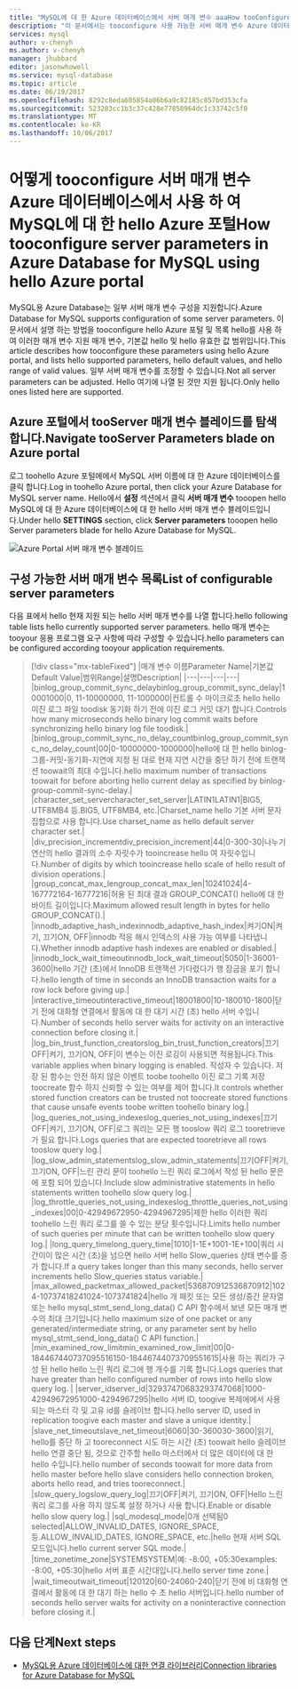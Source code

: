 ```yaml
---
title: "MySQL에 대 한 Azure 데이터베이스에서 서버 매개 변수 aaaHow tooConfigure | Microsoft Docs"
description: "이 문서에서는 tooconfigure 사용 가능한 서버 매개 변수 Azure 데이터베이스에서 사용 하 여 MySQL에 대 한 Azure 포털을 hello 하는 방법을 설명 합니다."
services: mysql
author: v-chenyh
ms.author: v-chenyh
manager: jhubbard
editor: jasonwhowell
ms.service: mysql-database
ms.topic: article
ms.date: 06/19/2017
ms.openlocfilehash: 8292c8eda605854a06b6a9c82185c857bd353cfa
ms.sourcegitcommit: 523283cc1b3c37c428e77850964dc1c33742c5f0
ms.translationtype: MT
ms.contentlocale: ko-KR
ms.lasthandoff: 10/06/2017
---
```

# <a name="how-tooconfigure-server-parameters-in-azure-database-for-mysql-using-hello-azure-portal"></a><span data-ttu-id="97737-103">어떻게 tooconfigure 서버 매개 변수 Azure 데이터베이스에서 사용 하 여 MySQL에 대 한 hello Azure 포털</span><span class="sxs-lookup"><span data-stu-id="97737-103">How tooconfigure server parameters in Azure Database for MySQL using hello Azure portal</span></span>

<span data-ttu-id="97737-104">MySQL용 Azure Database는 일부 서버 매개 변수 구성을 지원합니다.</span><span class="sxs-lookup"><span data-stu-id="97737-104">Azure Database for MySQL supports configuration of some server parameters.</span></span> <span data-ttu-id="97737-105">이 문서에서 설명 하는 방법을 tooconfigure hello Azure 포털 및 목록 hello를 사용 하 여 이러한 매개 변수 지원 매개 변수, 기본값 hello 및 hello 유효한 값 범위입니다.</span><span class="sxs-lookup"><span data-stu-id="97737-105">This article describes how tooconfigure these parameters using hello Azure portal, and lists hello supported parameters, hello default values, and hello range of valid values.</span></span> <span data-ttu-id="97737-106">일부 서버 매개 변수를 조정할 수 있습니다.</span><span class="sxs-lookup"><span data-stu-id="97737-106">Not all server parameters can be adjusted.</span></span> <span data-ttu-id="97737-107">Hello 여기에 나열 된 것만 지원 됩니다.</span><span class="sxs-lookup"><span data-stu-id="97737-107">Only hello ones listed here are supported.</span></span>

## <a name="navigate-tooserver-parameters-blade-on-azure-portal"></a><span data-ttu-id="97737-108">Azure 포털에서 tooServer 매개 변수 블레이드를 탐색 합니다.</span><span class="sxs-lookup"><span data-stu-id="97737-108">Navigate tooServer Parameters blade on Azure portal</span></span>

<span data-ttu-id="97737-109">로그 toohello Azure 포털에에서 MySQL 서버 이름에 대 한 Azure 데이터베이스를 클릭 합니다.</span><span class="sxs-lookup"><span data-stu-id="97737-109">Log in toohello Azure portal, then click your Azure Database for MySQL server name.</span></span> <span data-ttu-id="97737-110">Hello에서 **설정** 섹션에서 클릭 **서버 매개 변수** tooopen hello MySQL에 대 한 Azure 데이터베이스에 대 한 hello 서버 매개 변수 블레이드입니다.</span><span class="sxs-lookup"><span data-stu-id="97737-110">Under hello **SETTINGS** section, click **Server parameters** tooopen hello Server parameters blade for hello Azure Database for MySQL.</span></span>

![Azure Portal 서버 매개 변수 블레이드](./media/howto-server-parameters/auzre-portal-server-parameters.png)

## <a name="list-of-configurable-server-parameters"></a><span data-ttu-id="97737-112">구성 가능한 서버 매개 변수 목록</span><span class="sxs-lookup"><span data-stu-id="97737-112">List of configurable server parameters</span></span>

<span data-ttu-id="97737-113">다음 표에서 hello 현재 지원 되는 hello 서버 매개 변수를 나열 합니다.</span><span class="sxs-lookup"><span data-stu-id="97737-113">hello following table lists hello currently supported server parameters.</span></span> <span data-ttu-id="97737-114">hello 매개 변수는 tooyour 응용 프로그램 요구 사항에 따라 구성할 수 있습니다.</span><span class="sxs-lookup"><span data-stu-id="97737-114">hello parameters can be configured according tooyour application requirements.</span></span>

> [!div class="mx-tableFixed"]
|<span data-ttu-id="97737-115">매개 변수 이름</span><span class="sxs-lookup"><span data-stu-id="97737-115">Parameter Name</span></span>|<span data-ttu-id="97737-116">기본값</span><span class="sxs-lookup"><span data-stu-id="97737-116">Default Value</span></span>|<span data-ttu-id="97737-117">범위</span><span class="sxs-lookup"><span data-stu-id="97737-117">Range</span></span>|<span data-ttu-id="97737-118">설명</span><span class="sxs-lookup"><span data-stu-id="97737-118">Description</span></span>|
|---|---|---|---|
|<span data-ttu-id="97737-119">binlog_group_commit_sync_delay</span><span class="sxs-lookup"><span data-stu-id="97737-119">binlog_group_commit_sync_delay</span></span>|<span data-ttu-id="97737-120">1000</span><span class="sxs-lookup"><span data-stu-id="97737-120">1000</span></span>|<span data-ttu-id="97737-121">0, 11-1000000</span><span class="sxs-lookup"><span data-stu-id="97737-121">0, 11-1000000</span></span>|<span data-ttu-id="97737-122">컨트롤 수 마이크로초 hello hello 이진 로그 파일 toodisk 동기화 하기 전에 이진 로그 커밋 대기 합니다.</span><span class="sxs-lookup"><span data-stu-id="97737-122">Controls how many microseconds hello binary log commit waits before synchronizing hello binary log file toodisk.</span></span>|
|<span data-ttu-id="97737-123">binlog_group_commit_sync_no_delay_count</span><span class="sxs-lookup"><span data-stu-id="97737-123">binlog_group_commit_sync_no_delay_count</span></span>|<span data-ttu-id="97737-124">0</span><span class="sxs-lookup"><span data-stu-id="97737-124">0</span></span>|<span data-ttu-id="97737-125">0-1000000</span><span class="sxs-lookup"><span data-stu-id="97737-125">0-1000000</span></span>|<span data-ttu-id="97737-126">hello에 대 한 hello binlog-그룹-커밋-동기화-지연에 지정 된 대로 현재 지연 시간을 중단 하기 전에 트랜잭션 toowait의 최대 수입니다.</span><span class="sxs-lookup"><span data-stu-id="97737-126">hello maximum number of transactions toowait for before aborting hello current delay as specified by binlog-group-commit-sync-delay.</span></span>|
|<span data-ttu-id="97737-127">character_set_server</span><span class="sxs-lookup"><span data-stu-id="97737-127">character_set_server</span></span>|<span data-ttu-id="97737-128">LATIN1</span><span class="sxs-lookup"><span data-stu-id="97737-128">LATIN1</span></span>|<span data-ttu-id="97737-129">BIG5, UTF8MB4 등.</span><span class="sxs-lookup"><span data-stu-id="97737-129">BIG5, UTF8MB4, etc.</span></span>|<span data-ttu-id="97737-130">Charset_name hello 기본 서버 문자 집합으로 사용 합니다.</span><span class="sxs-lookup"><span data-stu-id="97737-130">Use charset_name as hello default server character set.</span></span>|
|<span data-ttu-id="97737-131">div_precision_increment</span><span class="sxs-lookup"><span data-stu-id="97737-131">div_precision_increment</span></span>|<span data-ttu-id="97737-132">4</span><span class="sxs-lookup"><span data-stu-id="97737-132">4</span></span>|<span data-ttu-id="97737-133">0-30</span><span class="sxs-lookup"><span data-stu-id="97737-133">0-30</span></span>|<span data-ttu-id="97737-134">나누기 연산의 hello 결과의 소수 자릿수가 tooincrease hello 여 자릿수입니다.</span><span class="sxs-lookup"><span data-stu-id="97737-134">Number of digits by which tooincrease hello scale of hello result of division operations.</span></span>|
|<span data-ttu-id="97737-135">group_concat_max_len</span><span class="sxs-lookup"><span data-stu-id="97737-135">group_concat_max_len</span></span>|<span data-ttu-id="97737-136">1024</span><span class="sxs-lookup"><span data-stu-id="97737-136">1024</span></span>|<span data-ttu-id="97737-137">4-16777216</span><span class="sxs-lookup"><span data-stu-id="97737-137">4-16777216</span></span>|<span data-ttu-id="97737-138">허용 된 최대 결과 GROUP_CONCAT() hello에 대 한 바이트 길이입니다.</span><span class="sxs-lookup"><span data-stu-id="97737-138">Maximum allowed result length in bytes for hello GROUP_CONCAT().</span></span>|
|<span data-ttu-id="97737-139">innodb_adaptive_hash_index</span><span class="sxs-lookup"><span data-stu-id="97737-139">innodb_adaptive_hash_index</span></span>|<span data-ttu-id="97737-140">켜기</span><span class="sxs-lookup"><span data-stu-id="97737-140">ON</span></span>|<span data-ttu-id="97737-141">켜기, 끄기</span><span class="sxs-lookup"><span data-stu-id="97737-141">ON, OFF</span></span>|<span data-ttu-id="97737-142">innodb 적응 해시 인덱스의 사용 가능 여부를 나타냅니다.</span><span class="sxs-lookup"><span data-stu-id="97737-142">Whether innodb adaptive hash indexes are enabled or disabled.</span></span>|
|<span data-ttu-id="97737-143">innodb_lock_wait_timeout</span><span class="sxs-lookup"><span data-stu-id="97737-143">innodb_lock_wait_timeout</span></span>|<span data-ttu-id="97737-144">50</span><span class="sxs-lookup"><span data-stu-id="97737-144">50</span></span>|<span data-ttu-id="97737-145">1-3600</span><span class="sxs-lookup"><span data-stu-id="97737-145">1-3600</span></span>|<span data-ttu-id="97737-146">hello 기간 (초)에서 InnoDB 트랜잭션 기다렸다가 행 잠금을 포기 합니다.</span><span class="sxs-lookup"><span data-stu-id="97737-146">hello length of time in seconds an InnoDB transaction waits for a row lock before giving up.</span></span>|
|<span data-ttu-id="97737-147">interactive_timeout</span><span class="sxs-lookup"><span data-stu-id="97737-147">interactive_timeout</span></span>|<span data-ttu-id="97737-148">1800</span><span class="sxs-lookup"><span data-stu-id="97737-148">1800</span></span>|<span data-ttu-id="97737-149">10-1800</span><span class="sxs-lookup"><span data-stu-id="97737-149">10-1800</span></span>|<span data-ttu-id="97737-150">닫기 전에 대화형 연결에서 활동에 대 한 대기 시간 (초) hello 서버 수입니다.</span><span class="sxs-lookup"><span data-stu-id="97737-150">Number of seconds hello server waits for activity on an interactive connection before closing it.</span></span>|
|<span data-ttu-id="97737-151">log_bin_trust_function_creators</span><span class="sxs-lookup"><span data-stu-id="97737-151">log_bin_trust_function_creators</span></span>|<span data-ttu-id="97737-152">끄기</span><span class="sxs-lookup"><span data-stu-id="97737-152">OFF</span></span>|<span data-ttu-id="97737-153">켜기, 끄기</span><span class="sxs-lookup"><span data-stu-id="97737-153">ON, OFF</span></span>|<span data-ttu-id="97737-154">이 변수는 이진 로깅이 사용되면 적용됩니다.</span><span class="sxs-lookup"><span data-stu-id="97737-154">This variable applies when binary logging is enabled.</span></span> <span data-ttu-id="97737-155">작성자 수 있습니다. 저장 된 함수는 안전 하지 않은 이벤트 toobe toohello 이진 로그 기록 저장 toocreate 함수 하지 신뢰할 수 있는 여부를 제어 합니다.</span><span class="sxs-lookup"><span data-stu-id="97737-155">It controls whether stored function creators can be trusted not toocreate stored functions that cause unsafe events toobe written toohello binary log.</span></span>|
|<span data-ttu-id="97737-156">log_queries_not_using_indexes</span><span class="sxs-lookup"><span data-stu-id="97737-156">log_queries_not_using_indexes</span></span>|<span data-ttu-id="97737-157">끄기</span><span class="sxs-lookup"><span data-stu-id="97737-157">OFF</span></span>|<span data-ttu-id="97737-158">켜기, 끄기</span><span class="sxs-lookup"><span data-stu-id="97737-158">ON, OFF</span></span>|<span data-ttu-id="97737-159">로그 쿼리는 모든 행 tooslow 쿼리 로그 tooretrieve가 필요 합니다.</span><span class="sxs-lookup"><span data-stu-id="97737-159">Logs queries that are expected tooretrieve all rows tooslow query log.</span></span>|
|<span data-ttu-id="97737-160">log_slow_admin_statements</span><span class="sxs-lookup"><span data-stu-id="97737-160">log_slow_admin_statements</span></span>|<span data-ttu-id="97737-161">끄기</span><span class="sxs-lookup"><span data-stu-id="97737-161">OFF</span></span>|<span data-ttu-id="97737-162">켜기, 끄기</span><span class="sxs-lookup"><span data-stu-id="97737-162">ON, OFF</span></span>|<span data-ttu-id="97737-163">느린 관리 문이 toohello 느린 쿼리 로그에서 작성 된 hello 문은에 포함 되어 있습니다.</span><span class="sxs-lookup"><span data-stu-id="97737-163">Include slow administrative statements in hello statements written toohello slow query log.</span></span>|
|<span data-ttu-id="97737-164">log_throttle_queries_not_using_indexes</span><span class="sxs-lookup"><span data-stu-id="97737-164">log_throttle_queries_not_using_indexes</span></span>|<span data-ttu-id="97737-165">0</span><span class="sxs-lookup"><span data-stu-id="97737-165">0</span></span>|<span data-ttu-id="97737-166">0-4294967295</span><span class="sxs-lookup"><span data-stu-id="97737-166">0-4294967295</span></span>|<span data-ttu-id="97737-167">제한 hello 이러한 쿼리 toohello 느린 쿼리 로그를 쓸 수 있는 분당 횟수입니다.</span><span class="sxs-lookup"><span data-stu-id="97737-167">Limits hello number of such queries per minute that can be written toohello slow query log.</span></span>|
|<span data-ttu-id="97737-168">long_query_time</span><span class="sxs-lookup"><span data-stu-id="97737-168">long_query_time</span></span>|<span data-ttu-id="97737-169">10</span><span class="sxs-lookup"><span data-stu-id="97737-169">10</span></span>|<span data-ttu-id="97737-170">1-1E+100</span><span class="sxs-lookup"><span data-stu-id="97737-170">1-1E+100</span></span>|<span data-ttu-id="97737-171">쿼리 시간이이 많은 시간 (초)을 넘으면 hello 서버 hello Slow_queries 상태 변수를 증가 합니다.</span><span class="sxs-lookup"><span data-stu-id="97737-171">If a query takes longer than this many seconds, hello server increments hello Slow_queries status variable.</span></span>|
|<span data-ttu-id="97737-172">max_allowed_packet</span><span class="sxs-lookup"><span data-stu-id="97737-172">max_allowed_packet</span></span>|<span data-ttu-id="97737-173">536870912</span><span class="sxs-lookup"><span data-stu-id="97737-173">536870912</span></span>|<span data-ttu-id="97737-174">1024-1073741824</span><span class="sxs-lookup"><span data-stu-id="97737-174">1024-1073741824</span></span>|<span data-ttu-id="97737-175">hello 개 패킷 또는 모든 생성/중간 문자열 또는 hello mysql_stmt_send_long_data() C API 함수에서 보낸 모든 매개 변수의 최대 크기입니다.</span><span class="sxs-lookup"><span data-stu-id="97737-175">hello maximum size of one packet or any generated/intermediate string, or any parameter sent by hello mysql_stmt_send_long_data() C API function.</span></span>|
|<span data-ttu-id="97737-176">min_examined_row_limit</span><span class="sxs-lookup"><span data-stu-id="97737-176">min_examined_row_limit</span></span>|<span data-ttu-id="97737-177">0</span><span class="sxs-lookup"><span data-stu-id="97737-177">0</span></span>|<span data-ttu-id="97737-178">0-18446744073709551615</span><span class="sxs-lookup"><span data-stu-id="97737-178">0-18446744073709551615</span></span>|<span data-ttu-id="97737-179">사용 하는 쿼리가 구성 된 hello hello 느린 쿼리 로그에 행 개수를 기록 합니다.</span><span class="sxs-lookup"><span data-stu-id="97737-179">Logs queries that have greater than hello configured number of rows into hello slow query log.</span></span> |
|<span data-ttu-id="97737-180">server_id</span><span class="sxs-lookup"><span data-stu-id="97737-180">server_id</span></span>|<span data-ttu-id="97737-181">3293747068</span><span class="sxs-lookup"><span data-stu-id="97737-181">3293747068</span></span>|<span data-ttu-id="97737-182">1000-4294967295</span><span class="sxs-lookup"><span data-stu-id="97737-182">1000-4294967295</span></span>|<span data-ttu-id="97737-183">hello 서버 ID, toogive 복제에에서 사용 되는 마스터 각 및 고유 id를 슬레이브 합니다.</span><span class="sxs-lookup"><span data-stu-id="97737-183">hello server ID, used in replication toogive each master and slave a unique identity.</span></span>|
|<span data-ttu-id="97737-184">slave_net_timeout</span><span class="sxs-lookup"><span data-stu-id="97737-184">slave_net_timeout</span></span>|<span data-ttu-id="97737-185">60</span><span class="sxs-lookup"><span data-stu-id="97737-185">60</span></span>|<span data-ttu-id="97737-186">30-3600</span><span class="sxs-lookup"><span data-stu-id="97737-186">30-3600</span></span>|<span data-ttu-id="97737-187">읽기, hello를 중단 하 고 tooreconnect 시도 하는 시간 (초) toowait hello 슬레이브 hello 연결 중단 됨, 것으로 간주할 hello 마스터에서 더 많은 데이터에 대 한 hello 수입니다.</span><span class="sxs-lookup"><span data-stu-id="97737-187">hello number of seconds toowait for more data from hello master before hello slave considers hello connection broken, aborts hello read, and tries tooreconnect.</span></span>|
|<span data-ttu-id="97737-188">slow_query_log</span><span class="sxs-lookup"><span data-stu-id="97737-188">slow_query_log</span></span>|<span data-ttu-id="97737-189">끄기</span><span class="sxs-lookup"><span data-stu-id="97737-189">OFF</span></span>|<span data-ttu-id="97737-190">켜기, 끄기</span><span class="sxs-lookup"><span data-stu-id="97737-190">ON, OFF</span></span>|<span data-ttu-id="97737-191">Hello 느린 쿼리 로그를 사용 하지 않도록 설정 하거나 사용 합니다.</span><span class="sxs-lookup"><span data-stu-id="97737-191">Enable or disable hello slow query log.</span></span>|
|<span data-ttu-id="97737-192">sql_mode</span><span class="sxs-lookup"><span data-stu-id="97737-192">sql_mode</span></span>|<span data-ttu-id="97737-193">0개 선택됨</span><span class="sxs-lookup"><span data-stu-id="97737-193">0 selected</span></span>|<span data-ttu-id="97737-194">ALLOW_INVALID_DATES, IGNORE_SPACE, 등.</span><span class="sxs-lookup"><span data-stu-id="97737-194">ALLOW_INVALID_DATES, IGNORE_SPACE, etc.</span></span>|<span data-ttu-id="97737-195">hello 현재 서버 SQL 모드입니다.</span><span class="sxs-lookup"><span data-stu-id="97737-195">hello current server SQL mode.</span></span>|
|<span data-ttu-id="97737-196">time_zone</span><span class="sxs-lookup"><span data-stu-id="97737-196">time_zone</span></span>|<span data-ttu-id="97737-197">SYSTEM</span><span class="sxs-lookup"><span data-stu-id="97737-197">SYSTEM</span></span>|<span data-ttu-id="97737-198">예: -8:00, +05:30</span><span class="sxs-lookup"><span data-stu-id="97737-198">examples: -8:00, +05:30</span></span>|<span data-ttu-id="97737-199">hello 서버 표준 시간대입니다.</span><span class="sxs-lookup"><span data-stu-id="97737-199">hello server time zone.</span></span>|
|<span data-ttu-id="97737-200">wait_timeout</span><span class="sxs-lookup"><span data-stu-id="97737-200">wait_timeout</span></span>|<span data-ttu-id="97737-201">120</span><span class="sxs-lookup"><span data-stu-id="97737-201">120</span></span>|<span data-ttu-id="97737-202">60-240</span><span class="sxs-lookup"><span data-stu-id="97737-202">60-240</span></span>|<span data-ttu-id="97737-203">닫기 전에 비 대화형 연결에서 활동에 대 한 대기 하는 hello 수 초 hello 서버입니다.</span><span class="sxs-lookup"><span data-stu-id="97737-203">hello number of seconds hello server waits for activity on a noninteractive connection before closing it.</span></span>|

## <a name="next-steps"></a><span data-ttu-id="97737-204">다음 단계</span><span class="sxs-lookup"><span data-stu-id="97737-204">Next steps</span></span>
- [<span data-ttu-id="97737-205">MySQL용 Azure 데이터베이스에 대한 연결 라이브러리</span><span class="sxs-lookup"><span data-stu-id="97737-205">Connection libraries for Azure Database for MySQL</span></span>](concepts-connection-libraries.md)
